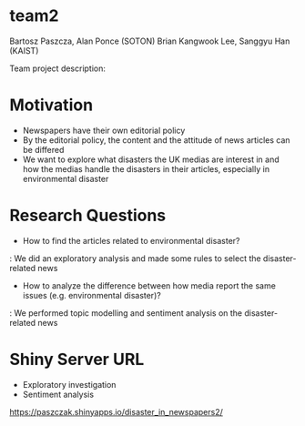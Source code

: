 # team2
Bartosz Paszcza, Alan Ponce (SOTON)
Brian Kangwook Lee, Sanggyu Han (KAIST)

Team project description:

# Motivation
- Newspapers have their own editorial policy
- By the editorial policy, the content and the attitude of news articles can be differed
- We want to explore what disasters the UK medias are interest in and how the medias handle the disasters in their articles, especially in environmental disaster

# Research Questions
- How to find the articles related to environmental disaster?

: We did an exploratory analysis and made some rules to select the disaster-related news

- How to analyze the difference between how media report the same issues (e.g. environmental disaster)?

: We performed topic modelling and sentiment analysis on the disaster-related news

# Shiny Server URL
- Exploratory investigation
- Sentiment analysis

https://paszczak.shinyapps.io/disaster_in_newspapers2/

